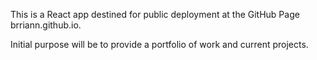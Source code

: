 This is a React app destined for public deployment at the GitHub Page brriann.github.io.

Initial purpose will be to provide a portfolio of work and current projects.
 

